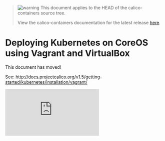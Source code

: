 <!--- master only -->
> ![warning](../../images/warning.png) This document applies to the HEAD of the calico-containers source tree.
>
> View the calico-containers documentation for the latest release [here](https://github.com/projectcalico/calico-containers/blob/v0.22.0/README.md).
<!--- else
> You are viewing the calico-containers documentation for release **release**.
<!--- end of master only -->

# Deploying Kubernetes on CoreOS using Vagrant and VirtualBox

This document has moved!

See: http://docs.projectcalico.org/v1.5/getting-started/kubernetes/installation/vagrant/


[![Analytics](https://calico-ga-beacon.appspot.com/UA-52125893-3/calico-containers/docs/cni/kubernetes/VagrantCoreOS.md?pixel)](https://github.com/igrigorik/ga-beacon)
